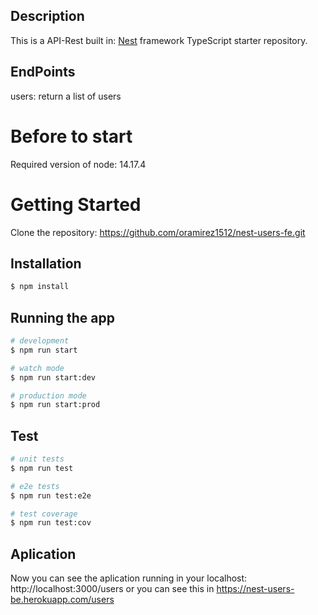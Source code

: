 

## Description
This is a API-Rest built in:
[Nest](https://github.com/nestjs/nest) framework TypeScript starter repository.

## EndPoints
  users: return a list of users

# Before to start
Required version of node: 14.17.4

# Getting Started 

Clone the repository: https://github.com/oramirez1512/nest-users-fe.git

## Installation

```bash
$ npm install
```

## Running the app

```bash
# development
$ npm run start

# watch mode
$ npm run start:dev

# production mode
$ npm run start:prod
```

## Test

```bash
# unit tests
$ npm run test

# e2e tests
$ npm run test:e2e

# test coverage
$ npm run test:cov
```



## Aplication
Now you can see the aplication running in your localhost: http://localhost:3000/users
or you can see this in https://nest-users-be.herokuapp.com/users

